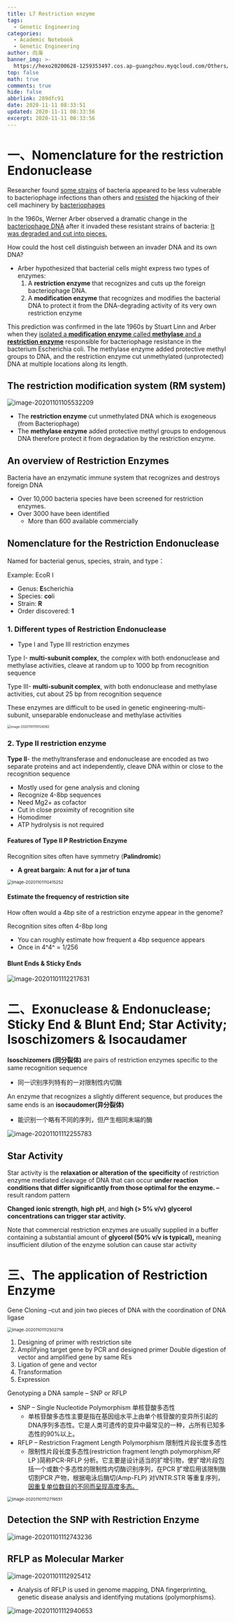 ```yaml
---
title: L7 Restriction enzyme
tags:
  - Genetic Engineering
categories:
  - Academic Notebook
  - Genetic Engineering
author: 向海
banner_img: >-
  https://hexo20200628-1259353497.cos.ap-guangzhou.myqcloud.com/Others/Fluid/post/post2.jpg
top: false
math: true
comments: true
hide: false
abbrlink: 289dfc91
date: 2020-11-11 08:33:51
updated: 2020-11-11 08:33:56
excerpt: 2020-11-11 08:33:56
---
```


# 一、Nomenclature for the restriction Endonuclease

Researcher found <u>some strains</u> of bacteria appeared to be less vulnerable to bacteriophage infections than others and <u>resisted</u> the hijacking of their cell machinery by <u>bacteriophages</u>

In the 1960s, Werner Arber observed a dramatic change in the <u>bacteriophage DNA</u> after it invaded these resistant strains of bacteria: <u>It was degraded and cut into pieces.</u>

How could the host cell distinguish between an invader DNA and its own DNA?

+ Arber hypothesized that bacterial cells might express two types of enzymes: 
  1. A **restriction enzyme** that recognizes and cuts up the foreign bacteriophage DNA.
  2. A **modification enzyme** that recognizes and modifies the bacterial DNA to protect it from the DNA-degrading activity of its very own restriction enzyme

This prediction was confirmed in the late 1960s by Stuart Linn and Arber when they <u>isolated a **modification enzyme** called **methylase** and a **restriction enzyme**</u> responsible for bacteriophage resistance in the bacterium Escherichia coli. The methylase enzyme added protective methyl groups to DNA, and the restriction enzyme cut unmethylated (unprotected) DNA at multiple locations along its length.

## The restriction modification system (RM system)

![image-20201101105532209](https://hexo20200628-1259353497.cos.ap-guangzhou.myqcloud.com/Articles/Academic_Notes/Genetic%20Engineering/image-20201101105532209.png)

+ The **restriction enzyme** cut unmethylated DNA which is exogeneous (from Bacteriophage)
+ The **methylase enzyme** added protective methyl groups to endogenous DNA therefore protect it from degradation by the restriction enzyme.

## An overview of Restriction Enzymes

Bacteria have an enzymatic immune system that recognizes and destroys foreign DNA

+ Over 10,000 bacteria species have been screened for restriction enzymes. 
+ Over 3000 have been identified
  + More than 600 available commercially

## Nomenclature for the Restriction Endonuclease

Named for bacterial genus, species, strain, and type：

Example: EcoR I

+ Genus: **E**scherichia
+ Species: **co**li
+ Strain: **R**
+ Order discovered: **1**

### 1. Different types of Restriction Endonuclease

+ Type I and Type III restriction enzymes

Type I- **multi-subunit complex**, the complex with both endonuclease and methylase activities, cleave at random up to 1000 bp from recognition sequence

Type III- **multi-subunit complex**, with both endonuclease and methylase activities, cut about 25 bp from recognition sequence

These enzymes are difficult to be used in genetic engineering-multi-subunit, unseparable endonuclease and methylase activities

<img src="https://hexo20200628-1259353497.cos.ap-guangzhou.myqcloud.com/Articles/Academic_Notes/Genetic%20Engineering/image-20201101110124082.png" alt="image-20201101110124082" style="zoom:50%;" />

### 2. Type II restriction enzyme

**Type II**- the methyltransferase and endonuclease are encoded as two separate proteins and act independently, cleave DNA within or close to the recognition sequence

+ Mostly used for gene analysis and cloning
+ Recognize 4-8bp sequences
+ Need Mg2+ as cofactor
+ Cut in close proximity of recognition site
+ Homodimer
+ ATP hydrolysis is not required

#### Features of Type II P Restriction Enzyme 

Recognition sites often have symmetry (**Palindromic**)

+  **A great bargain:** **A nut for a jar of tuna**

<img src="https://hexo20200628-1259353497.cos.ap-guangzhou.myqcloud.com/Articles/Academic_Notes/Genetic%20Engineering/image-20201101110415252.png" alt="image-20201101110415252" style="zoom:67%;" />

#### Estimate the frequency of restriction site

How often would a 4bp site of a restriction enzyme appear in the genome?

Recognition sites often 4-8bp long

+  You can roughly estimate how frequent a 4bp sequence appears
+ Once in 4^4^ = 1/256

#### Blunt Ends & Sticky Ends

![image-20201101112217631](https://hexo20200628-1259353497.cos.ap-guangzhou.myqcloud.com/Articles/Academic_Notes/Genetic%20Engineering/image-20201101112217631.png)

# 二、Exonuclease & Endonuclease; Sticky End & Blunt End; Star Activity; Isoschizomers & Isocaudamer

**Isoschizomers (同分裂体)** are pairs of restriction enzymes specific to the same recognition sequence

+ 同一识别序列特有的一对限制性内切酶

An enzyme that recognizes a slightly different sequence, but produces the same ends is an **isocaudomer(异分裂体)**

+ 能识别一个略有不同的序列，但产生相同末端的酶

![image-20201101112255783](https://hexo20200628-1259353497.cos.ap-guangzhou.myqcloud.com/Articles/Academic_Notes/Genetic%20Engineering/image-20201101112255783.png)

## Star Activity

Star activity is the **relaxation or alteration of the** **specificity** of restriction enzyme mediated cleavage of DNA that can occur **under reaction conditions that differ** **significantly from those optimal for the enzyme. –** result random pattern

**Changed** **ionic strength**, **high** **pH**, and **high (> 5% v/v)** **glycerol** **concentrations can trigger star activity.** 

Note that commercial restriction enzymes are usually supplied in a buffer containing a substantial amount of **glycerol (50% v/v is typical),** meaning insufficient dilution of the enzyme solution can cause star activity

# 三、The application of Restriction Enzyme

Gene Cloning –cut and join two pieces of DNA with the coordination of DNA ligase

<img src="https://hexo20200628-1259353497.cos.ap-guangzhou.myqcloud.com/Articles/Academic_Notes/Genetic%20Engineering/image-20201101112502718.png" alt="image-20201101112502718" style="zoom:67%;" />

1. Designing of primer with restriction site
2. Amplifying target gene by PCR and designed primer Double digestion of vector and amplified gene by same REs
3. Ligation of gene and vector
4. Transformation
5. Expression

Genotyping a DNA sample – SNP or RFLP

+ SNP – Single Nucleotide Polymorphism 单核苷酸多态性
  + 单核苷酸多态性主要是指在基因组水平上由单个核苷酸的变异所引起的DNA序列多态性。它是人类可遗传的变异中最常见的一种，占所有已知多态性的90%以上。
+ RFLP – Restriction Fragment Length Polymorphism 限制性片段长度多态性
  + 限制性片段长度多态性(restriction fragment length polymorphism,RF LP )简称PCR-RFLP 分析。它主要是设计适当的扩增引物，使扩增片段包括一个或数个多态性的限制性内切酶识别序列，在PCR 扩增后用该限制酶切割PCR 产物，根据电泳后酶切(Amp-FLP) 对VNTR.STR 等重复序列，<u>因重复单位数目的不同而呈现高度多态。</u>

<img src="https://hexo20200628-1259353497.cos.ap-guangzhou.myqcloud.com/Articles/Academic_Notes/Genetic%20Engineering/image-20201101112719551.png" alt="image-20201101112719551" style="zoom:67%;" />

## Detection the SNP with Restriction Enzyme

![image-20201101112743236](https://hexo20200628-1259353497.cos.ap-guangzhou.myqcloud.com/Articles/Academic_Notes/Genetic%20Engineering/image-20201101112743236.png)

## RFLP as Molecular Marker

![image-20201101112925412](https://hexo20200628-1259353497.cos.ap-guangzhou.myqcloud.com/Articles/Academic_Notes/Genetic%20Engineering/image-20201101112925412.png)

+ Analysis of RFLP is used in genome mapping, DNA fingerprinting, genetic disease analysis and identifying mutations (polymorphisms).

![image-20201101112940653](https://hexo20200628-1259353497.cos.ap-guangzhou.myqcloud.com/Articles/Academic_Notes/Genetic%20Engineering/image-20201101112940653.png)



